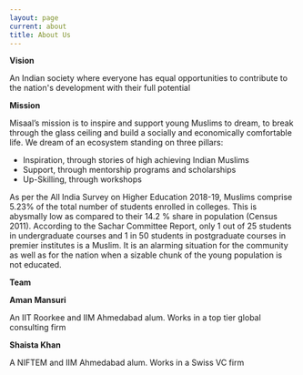 ```yaml
---
layout: page
current: about
title: About Us
---
```

<!--StartFragment-->

**Vision**

An Indian society where everyone has equal opportunities to contribute to the nation's development with their full potential

**Mission**

<!--StartFragment-->

Misaal’s mission is to inspire and support young Muslims to dream, to break through the glass ceiling and build a socially and economically comfortable life. We dream of an ecosystem standing on three pillars:

* Inspiration, through stories of high achieving Indian Muslims
* Support, through mentorship programs and scholarships
* Up-Skilling, through workshops

As per the All India Survey on Higher Education 2018-19, Muslims comprise 5.23% of the total number of students enrolled in colleges. This is abysmally low as compared to their 14.2 % share in population (Census 2011). According to the Sachar Committee Report, only 1 out of 25 students in undergraduate courses and 1 in 50 students in postgraduate courses in premier institutes is a Muslim. It is an alarming situation for the community as well as for the nation when a sizable chunk of the young population is not educated.

**Team**

<!--StartFragment-->

**Aman Mansuri** <!--StartFragment-->

An IIT Roorkee and IIM Ahmedabad alum. Works in a top tier global consulting firm 

**Shaista Khan** <!--StartFragment-->

A NIFTEM and IIM Ahmedabad alum. Works in a Swiss VC firm 

<!--EndFragment-->

<!--EndFragment-->

<!--EndFragment-->

<!--EndFragment-->

<!--EndFragment-->